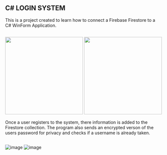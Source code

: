 ## C# LOGIN SYSTEM
This is a project created to learn how to connect a Firebase Firestore to a C# WinForm Application. 
##
<img src="https://github.com/TyereeTinker/C--LOGIN/assets/71784154/3965409c-c817-4313-a2ef-d7e5d8f50381" width="250"/> <img src="https://github.com/TyereeTinker/C--LOGIN/assets/71784154/e18b114a-01f5-42be-81f8-fe1f4d6f7b13" width="250" />

Once a user registers to the system, there information is added to the Firestore collection. The program also sends an encrypted verson of the users password for privacy and checks if a username is already taken.
##
![image](https://github.com/TyereeTinker/C--LOGIN/assets/71784154/e289378c-9667-406f-b61c-e1322f30e062) ![image](https://github.com/TyereeTinker/C--LOGIN/assets/71784154/0379de0f-fc1a-4846-8464-deba7597d061)

##


